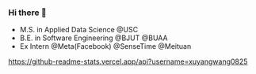 ### Hi there 👋
- M.S. in Applied Data Science @USC
- B.E. in Software Engineering @BJUT @BUAA
- Ex Intern @Meta(Facebook) @SenseTime @Meituan

https://github-readme-stats.vercel.app/api?username=xuyangwang0825
